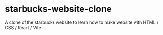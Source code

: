 # starbucks-website-clone
A clone of the starbucks website to learn how to make website with HTML / CSS / React / Vite
